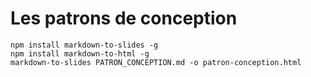 # Les patrons de conception

```
npm install markdown-to-slides -g
npm install markdown-to-html -g
markdown-to-slides PATRON_CONCEPTION.md -o patron-conception.html
```
